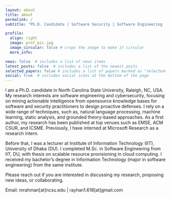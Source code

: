 ```yaml
---
layout: about
title: about
permalink: /
subtitle: "Ph.D. Candidate | Software Security | Software Engineering | Cyberthreat Intelligence"

profile:
  align: right
  image: prof_pic.jpg
  image_circular: false # crops the image to make it circular
  more_info: 

news: false  # includes a list of news items
latest_posts: false  # includes a list of the newest posts
selected_papers: false # includes a list of papers marked as "selected={true}"
social: true  # includes social icons at the bottom of the page
---
```


I am a Ph.D. candidate in North Carolina State University, Raleigh, NC, USA. My research interests are software engineering and cybersecurity, focusing on mining actionable intelligence from opensource knowledge bases for software and security practitioners to design proactive defenses. I rely on a wide range of techniques,
such as, natural language processing, machine learning, static analysis, and grounded theory-based approaches. As a first author, my research has been published at top venues such as EMSE, ACM CSUR, and ICSME. Previously, I have interned at Microsoft Research as a research intern. 

Before that, I was a lecturer at Institute of Information Technology (IIT), University of Dhaka (DU). I completed M.Sc. in Software Engineering from IIT, DU, with thesis on scalable resource provisioning in cloud computing. I received my bachelor’s degree in Information Technology (major in software engineering) from the same institute. 

Please reach out if you are interested in discussing my research, proposing new ideas, or collaborating.

Email: mrahman[at]ncsu.edu | rayhan1.618[at]gmail.com
